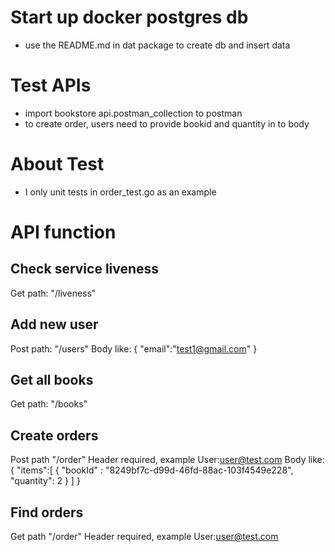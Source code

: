 # Start up docker postgres db
- use the README.md in dat package to create db and insert data

# Test APIs
- import bookstore api.postman_collection to postman
- to create order, users need to provide bookid and quantity in to body

# About Test
- I only unit tests in order_test.go as an example

# API function
## Check service liveness
Get path: "/liveness"

## Add new user
Post path: "/users" 
Body like: 
{
"email":"test1@gmail.com"
}

## Get all books
Get path: "/books"

## Create orders
Post path "/order"
Header required, example User:user@test.com
Body like:
{
    "items":[
        {
        "bookId" : "8249bf7c-d99d-46fd-88ac-103f4549e228",
        "quantity": 2
        }
    ]
}

## Find orders
Get path "/order"
Header required, example User:user@test.com

